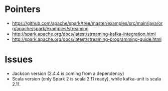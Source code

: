 
# Pointers

* https://github.com/apache/spark/tree/master/examples/src/main/java/org/apache/spark/examples/streaming
* http://spark.apache.org/docs/latest/streaming-kafka-integration.html
* http://spark.apache.org/docs/latest/streaming-programming-guide.html

# Issues

- Jackson version (2.4.4 is coming from a dependency)
- Scala version (only Spark 2 is scala 2.11 ready), while kafka-unit is scala 2.11.
